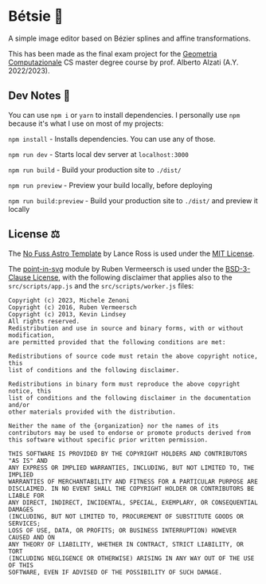 # Bétsie 🎨
A simple image editor based on Bézier splines and affine transformations.

This has been made as the final exam project for the [Geometria Computazionale](http://www.mat.unimi.it/users/alzati/Geometria_Computazionale_98-99/) 
CS master degree course by prof. Alberto Alzati (A.Y. 2022/2023).

## Dev Notes 📝

You can use `npm i` or `yarn` to install dependencies. I personally use `npm` because it's what I use on most of my projects:

`npm install` - Installs dependencies. You can use any of those.

`npm run dev` - Starts local dev server at `localhost:3000`

`npm run build` - Build your production site to `./dist/`

`npm run preview` - Preview your build locally, before deploying

`npm run build:preview` - Build your production site to `./dist/` and preview it locally

## License ⚖️

The [No Fuss Astro Template](https://github.com/lancerossdev/nofuss) by Lance Ross is used under the [MIT License](https://github.com/lancerossdev/nofuss/blob/main/LICENSE).

The [point-in-svg](https://github.com/rubenv/point-in-svg-polygon) module by Ruben Vermeersch is used under the [BSD-3-Clause License](https://github.com/rubenv/point-in-svg-polygon/blob/master/LICENSE),
with the following disclaimer that applies also to the `src/scripts/app.js` and the `src/scripts/worker.js` files:
    
    Copyright (c) 2023, Michele Zenoni
    Copyright (c) 2016, Ruben Vermeersch
    Copyright (c) 2013, Kevin Lindsey
    All rights reserved.
    Redistribution and use in source and binary forms, with or without modification,
    are permitted provided that the following conditions are met:
    
    Redistributions of source code must retain the above copyright notice, this
    list of conditions and the following disclaimer.
    
    Redistributions in binary form must reproduce the above copyright notice, this
    list of conditions and the following disclaimer in the documentation and/or
    other materials provided with the distribution.
    
    Neither the name of the {organization} nor the names of its
    contributors may be used to endorse or promote products derived from
    this software without specific prior written permission.

    THIS SOFTWARE IS PROVIDED BY THE COPYRIGHT HOLDERS AND CONTRIBUTORS "AS IS" AND
    ANY EXPRESS OR IMPLIED WARRANTIES, INCLUDING, BUT NOT LIMITED TO, THE IMPLIED
    WARRANTIES OF MERCHANTABILITY AND FITNESS FOR A PARTICULAR PURPOSE ARE
    DISCLAIMED. IN NO EVENT SHALL THE COPYRIGHT HOLDER OR CONTRIBUTORS BE LIABLE FOR
    ANY DIRECT, INDIRECT, INCIDENTAL, SPECIAL, EXEMPLARY, OR CONSEQUENTIAL DAMAGES
    (INCLUDING, BUT NOT LIMITED TO, PROCUREMENT OF SUBSTITUTE GOODS OR SERVICES;
    LOSS OF USE, DATA, OR PROFITS; OR BUSINESS INTERRUPTION) HOWEVER CAUSED AND ON
    ANY THEORY OF LIABILITY, WHETHER IN CONTRACT, STRICT LIABILITY, OR TORT
    (INCLUDING NEGLIGENCE OR OTHERWISE) ARISING IN ANY WAY OUT OF THE USE OF THIS
    SOFTWARE, EVEN IF ADVISED OF THE POSSIBILITY OF SUCH DAMAGE.
